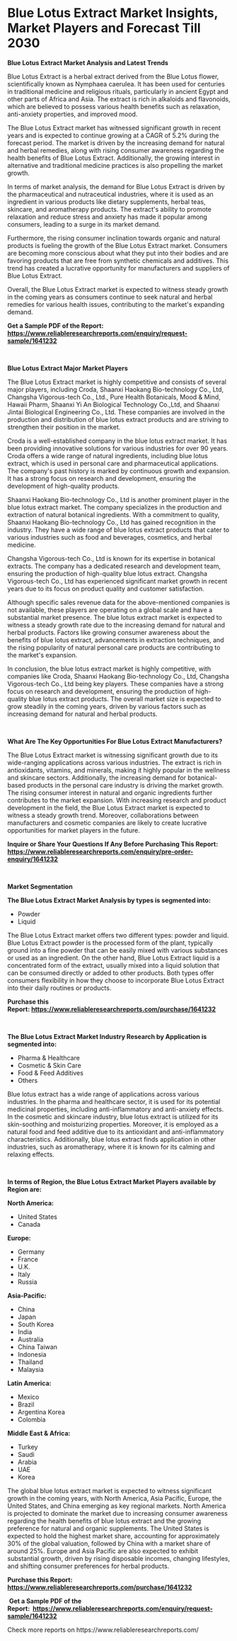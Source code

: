 <p><h1>Blue Lotus Extract Market Insights, Market Players and Forecast Till 2030</h1></p><p><strong>Blue Lotus Extract Market Analysis and Latest Trends</strong></p>
<p><p>Blue Lotus Extract is a herbal extract derived from the Blue Lotus flower, scientifically known as Nymphaea caerulea. It has been used for centuries in traditional medicine and religious rituals, particularly in ancient Egypt and other parts of Africa and Asia. The extract is rich in alkaloids and flavonoids, which are believed to possess various health benefits such as relaxation, anti-anxiety properties, and improved mood.</p><p>The Blue Lotus Extract market has witnessed significant growth in recent years and is expected to continue growing at a CAGR of 5.2% during the forecast period. The market is driven by the increasing demand for natural and herbal remedies, along with rising consumer awareness regarding the health benefits of Blue Lotus Extract. Additionally, the growing interest in alternative and traditional medicine practices is also propelling the market growth.</p><p>In terms of market analysis, the demand for Blue Lotus Extract is driven by the pharmaceutical and nutraceutical industries, where it is used as an ingredient in various products like dietary supplements, herbal teas, skincare, and aromatherapy products. The extract's ability to promote relaxation and reduce stress and anxiety has made it popular among consumers, leading to a surge in its market demand.</p><p>Furthermore, the rising consumer inclination towards organic and natural products is fueling the growth of the Blue Lotus Extract market. Consumers are becoming more conscious about what they put into their bodies and are favoring products that are free from synthetic chemicals and additives. This trend has created a lucrative opportunity for manufacturers and suppliers of Blue Lotus Extract.</p><p>Overall, the Blue Lotus Extract market is expected to witness steady growth in the coming years as consumers continue to seek natural and herbal remedies for various health issues, contributing to the market's expanding demand.</p></p>
<p><strong>Get a Sample PDF of the Report:&nbsp; <a href="https://www.reliableresearchreports.com/enquiry/request-sample/1641232">https://www.reliableresearchreports.com/enquiry/request-sample/1641232</a></strong></p>
<p>&nbsp;</p>
<p><strong>Blue Lotus Extract Major Market Players</strong></p>
<p><p>The Blue Lotus Extract market is highly competitive and consists of several major players, including Croda, Shaanxi Haokang Bio-technology Co., Ltd, Changsha Vigorous-tech Co., Ltd., Pure Health Botanicals, Mood & Mind, Hawaii Pharm, Shaanxi Yi An Biological Technology Co.,Ltd, and Shaanxi Jintai Biological Engineering Co., Ltd. These companies are involved in the production and distribution of blue lotus extract products and are striving to strengthen their position in the market.</p><p>Croda is a well-established company in the blue lotus extract market. It has been providing innovative solutions for various industries for over 90 years. Croda offers a wide range of natural ingredients, including blue lotus extract, which is used in personal care and pharmaceutical applications. The company's past history is marked by continuous growth and expansion. It has a strong focus on research and development, ensuring the development of high-quality products.</p><p>Shaanxi Haokang Bio-technology Co., Ltd is another prominent player in the blue lotus extract market. The company specializes in the production and extraction of natural botanical ingredients. With a commitment to quality, Shaanxi Haokang Bio-technology Co., Ltd has gained recognition in the industry. They have a wide range of blue lotus extract products that cater to various industries such as food and beverages, cosmetics, and herbal medicine.</p><p>Changsha Vigorous-tech Co., Ltd is known for its expertise in botanical extracts. The company has a dedicated research and development team, ensuring the production of high-quality blue lotus extract. Changsha Vigorous-tech Co., Ltd has experienced significant market growth in recent years due to its focus on product quality and customer satisfaction.</p><p>Although specific sales revenue data for the above-mentioned companies is not available, these players are operating on a global scale and have a substantial market presence. The blue lotus extract market is expected to witness a steady growth rate due to the increasing demand for natural and herbal products. Factors like growing consumer awareness about the benefits of blue lotus extract, advancements in extraction techniques, and the rising popularity of natural personal care products are contributing to the market's expansion.</p><p>In conclusion, the blue lotus extract market is highly competitive, with companies like Croda, Shaanxi Haokang Bio-technology Co., Ltd, Changsha Vigorous-tech Co., Ltd being key players. These companies have a strong focus on research and development, ensuring the production of high-quality blue lotus extract products. The overall market size is expected to grow steadily in the coming years, driven by various factors such as increasing demand for natural and herbal products.</p></p>
<p>&nbsp;</p>
<p><strong>What Are The Key Opportunities For Blue Lotus Extract Manufacturers?</strong></p>
<p><p>The Blue Lotus Extract market is witnessing significant growth due to its wide-ranging applications across various industries. The extract is rich in antioxidants, vitamins, and minerals, making it highly popular in the wellness and skincare sectors. Additionally, the increasing demand for botanical-based products in the personal care industry is driving the market growth. The rising consumer interest in natural and organic ingredients further contributes to the market expansion. With increasing research and product development in the field, the Blue Lotus Extract market is expected to witness a steady growth trend. Moreover, collaborations between manufacturers and cosmetic companies are likely to create lucrative opportunities for market players in the future.</p></p>
<p><strong>Inquire or Share Your Questions If Any Before Purchasing This Report: <a href="https://www.reliableresearchreports.com/enquiry/pre-order-enquiry/1641232">https://www.reliableresearchreports.com/enquiry/pre-order-enquiry/1641232</a></strong></p>
<p>&nbsp;</p>
<p><strong>Market Segmentation</strong></p>
<p><strong>The Blue Lotus Extract Market Analysis by types is segmented into:</strong></p>
<p><ul><li>Powder</li><li>Liquid</li></ul></p>
<p><p>The Blue Lotus Extract market offers two different types: powder and liquid. Blue Lotus Extract powder is the processed form of the plant, typically ground into a fine powder that can be easily mixed with various substances or used as an ingredient. On the other hand, Blue Lotus Extract liquid is a concentrated form of the extract, usually mixed into a liquid solution that can be consumed directly or added to other products. Both types offer consumers flexibility in how they choose to incorporate Blue Lotus Extract into their daily routines or products.</p></p>
<p><strong>Purchase this Report:&nbsp;<a href="https://www.reliableresearchreports.com/purchase/1641232">https://www.reliableresearchreports.com/purchase/1641232</a></strong></p>
<p>&nbsp;</p>
<p><strong>The Blue Lotus Extract Market Industry Research by Application is segmented into:</strong></p>
<p><ul><li>Pharma & Healthcare</li><li>Cosmetic & Skin Care</li><li>Food & Feed Additives</li><li>Others</li></ul></p>
<p><p>Blue lotus extract has a wide range of applications across various industries. In the pharma and healthcare sector, it is used for its potential medicinal properties, including anti-inflammatory and anti-anxiety effects. In the cosmetic and skincare industry, blue lotus extract is utilized for its skin-soothing and moisturizing properties. Moreover, it is employed as a natural food and feed additive due to its antioxidant and anti-inflammatory characteristics. Additionally, blue lotus extract finds application in other industries, such as aromatherapy, where it is known for its calming and relaxing effects.</p></p>
<p>&nbsp;</p>
<p><strong>In terms of Region, the Blue Lotus Extract Market Players available by Region are:</strong></p>
<p>
    <p> <strong> North America: </strong>
        <ul>
            <li>United States</li>
            <li>Canada</li>
        </ul>
        </p> 
    <p> <strong> Europe: </strong>
        <ul>
            <li>Germany</li>
            <li>France</li>
            <li>U.K.</li>
            <li>Italy</li>
            <li>Russia</li>
        </ul>
        </p> 
    <p> <strong> Asia-Pacific: </strong>
        <ul>
            <li>China</li>
            <li>Japan</li>
            <li>South Korea</li>
            <li>India</li>
            <li>Australia</li>
            <li>China Taiwan</li>
            <li>Indonesia</li>
            <li>Thailand</li>
            <li>Malaysia</li>
        </ul>
        </p> 
    <p> <strong> Latin America: </strong>
        <ul>
            <li>Mexico</li>
            <li>Brazil</li>
            <li>Argentina Korea</li>
            <li>Colombia</li>
        </ul>
        </p> 
    <p> <strong> Middle East & Africa: </strong>
        <ul>
            <li>Turkey</li>
            <li>Saudi</li>
            <li>Arabia</li>
            <li>UAE</li>
            <li>Korea</li>
        </ul>
    </p>
    </p>
<p><p>The global blue lotus extract market is expected to witness significant growth in the coming years, with North America, Asia Pacific, Europe, the United States, and China emerging as key regional markets. North America is projected to dominate the market due to increasing consumer awareness regarding the health benefits of blue lotus extract and the growing preference for natural and organic supplements. The United States is expected to hold the highest market share, accounting for approximately 30% of the global valuation, followed by China with a market share of around 25%. Europe and Asia Pacific are also expected to exhibit substantial growth, driven by rising disposable incomes, changing lifestyles, and shifting consumer preferences for herbal products.</p></p>
<p><strong>Purchase this Report: <a href="https://www.reliableresearchreports.com/purchase/1641232">https://www.reliableresearchreports.com/purchase/1641232</a></strong></p>
<p>&nbsp;<strong>Get a Sample PDF of the Report:&nbsp;&nbsp;<a href="https://www.reliableresearchreports.com/enquiry/request-sample/1641232">https://www.reliableresearchreports.com/enquiry/request-sample/1641232</a></strong></p>
<p><strong></strong></p>
<p>Check more reports on https://www.reliableresearchreports.com/</p>